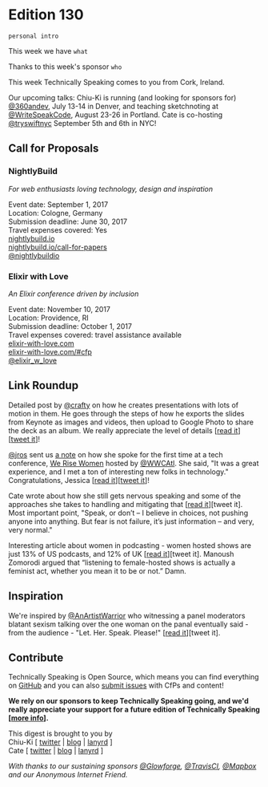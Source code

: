 # Edition 130

`personal intro`

This week we have `what`

Thanks to this week's sponsor `who`

This week Technically Speaking comes to you from Cork, Ireland.

Our upcoming talks: Chiu-Ki is running (and looking for sponsors for) [@360andev](http://twitter.com/360andev), July 13-14 in Denver, and teaching sketchnoting at [@WriteSpeakCode](https://twitter.com/WriteSpeakCode), August 23-26 in Portland. Cate is co-hosting [@tryswiftnyc](http://twitter.com/tryswiftnyc) September 5th and 6th in NYC!


## Call for Proposals

### NightlyBuild
*For web enthusiasts loving technology, design and inspiration*

Event date: September 1, 2017  
Location: Cologne, Germany  
Submission deadline: June 30, 2017  
Travel expenses covered: Yes  
[nightlybuild.io](https://nightlybuild.io/)  
[nightlybuild.io/call-for-papers](https://nightlybuild.io/call-for-papers)  
[@nightlybuildio](https://twitter.com/nightlybuildio)


### Elixir with Love
*An Elixir conference driven by inclusion*

Event date: November 10, 2017  
Location: Providence, RI  
Submission deadline: October 1, 2017  
Travel expenses covered: travel assistance available  
[elixir-with-love.com](http://www.elixir-with-love.com)  
[elixir-with-love.com/#cfp](http://www.elixir-with-love.com/#cfp)  
[@elixir_w_love](https://twitter.com/elixir_w_love)


## Link Roundup

Detailed post by [@crafty](https://twitter.com/crafty) on how he creates presentations with lots of motion in them. He goes through the steps of how he exports the slides from Keynote as images and videos, then upload to Google Photo to share the deck as an album. We really appreciate the level of details [[read it](https://medium.com/@crafty/moving-presentations-d4f895e78de3)][[tweet it](https://twitter.com/home?status=Exporting%20images%20%26%20videos%20from%20Keynote%20to%20Google%20Photos%20to%20share%20animated%20slides%20by%20%40crafty%20https%3A//medium.com/%40crafty/moving-presentations-d4f895e78de3%20via%20%40techspeakdigest)]!

[@jros](http://twitter.com/jros) sent us [a note](https://github.com/catehstn/technically-speaking/issues/432) on how she spoke for the first time at a tech conference, [We Rise Women](https://werise.tech) hosted by [@WWCAtl](https://twitter.com/WWCAtl). She said, "It was a great experience, and I met a ton of interesting new folks in technology." Congratulations, Jessica [[read it](https://jessicaowensby.wordpress.com/2017/06/23/speaking-at-my-first-technical-conference/)][[tweet it](https://twitter.com/home?status=Speaking%20at%20my%20first%20technical%20conference%20by%20%40jros%20https%3A//jessicaowensby.wordpress.com/2017/06/23/speaking-at-my-first-technical-conference/%20via%20%40techspeakdigest)]!

Cate wrote about how she still gets nervous speaking and some of the approaches she takes to handling and mitigating that [[read it](https://cate.blog/2017/06/15/speaking-and-nerves/)][tweet it]. Most important point, "Speak, or don’t – I believe in choices, not pushing anyone into anything. But fear is not failure, it’s just information – and very, very normal."

Interesting article about women in podcasting - women hosted shows are just 13% of US podcasts, and 12% of UK [[read it](http://www.economist.com/blogs/prospero/2017/05/broad-casting)][tweet it]. Manoush Zomorodi argued that “listening to female-hosted shows is actually a feminist act, whether you mean it to be or not.” Damn.


## Inspiration

We're inspired by [@AnArtistWarrior](http://twitter.com/AnArtistWarrior) who witnessing a panel moderators blatant sexism talking over the one woman on the panal eventually said - from the audience - "Let. Her. Speak. Please!" [[read it](https://www.facebook.com/marilee.talkington/posts/10155051385188961?pnref=story)][tweet it].   

## Contribute

Technically Speaking is Open Source, which means you can find everything on [GitHub](https://github.com/catehstn/technically-speaking/) and you can also [submit issues](https://github.com/catehstn/technically-speaking/issues/new) with CfPs and content!

**We rely on our sponsors to keep Technically Speaking going, and we'd really appreciate your support for a future edition of Technically Speaking [[more info](http://www.techspeak.email/sponsorship/)].**  


This digest is brought to you by  
Chiu-Ki [ [twitter](https://twitter.com/chiuki) | [blog](http://blog.sqisland.com/) | [lanyrd](http://lanyrd.com/profile/chiuki/) ]  
Cate [ [twitter](https://twitter.com/catehstn) | [blog](http://www.cate.blog/) | [lanyrd](http://lanyrd.com/profile/catehstn/) ]

*With thanks to our sustaining sponsors [@Glowforge](http://twitter.com/glowforge), [@TravisCI](http://twitter.com/travisci), [@Mapbox](http://twitter.com/mapbox) and our Anonymous Internet Friend.*
